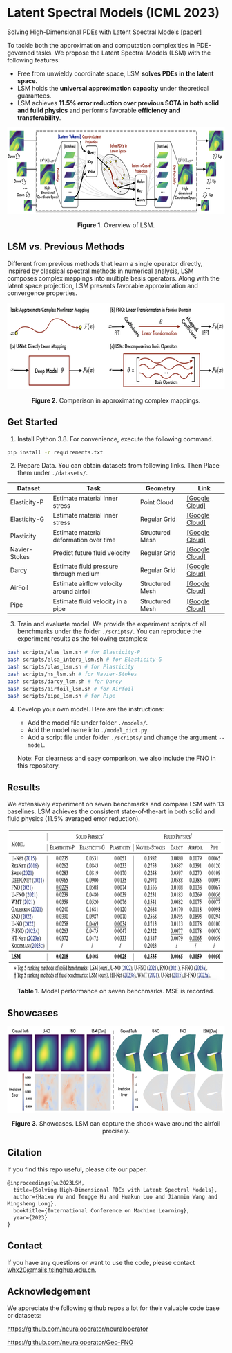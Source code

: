 # Latent Spectral Models (ICML 2023)

Solving High-Dimensional PDEs with Latent Spectral Models [[paper]](https://arxiv.org/abs/2301.12664)

To tackle both the approximation and computation complexities in PDE-governed tasks. We propose the Latent Spectral Models (LSM) with the following features:

- Free from unwieldy coordinate space, LSM **solves PDEs in the latent space**.
- LSM holds the **universal approximation capacity** under theoretical guarantees.
- LSM achieves **11.5% error reduction over previous SOTA in both solid and fuild physics** and performs favorable **efficiency and transferability**.

<p align="center">
<img src=".\fig\model.png" height = "200" alt="" align=center />
<br><br>
<b>Figure 1.</b> Overview of LSM.
</p>

## LSM vs. Previous Methods

Different from previous methods that learn a single operator directly, inspired by classical spectral methods in numerical analysis, LSM composes complex mappings into multiple basis operators. Along with the latent space projection, LSM presents favorable approximation and convergence properties.

<p align="center">
<img src=".\fig\compare.png" height = "200" alt="" align=center />
<br><br>
<b>Figure 2.</b> Comparison in approximating complex mappings.
</p>

## Get Started

1. Install Python 3.8. For convenience, execute the following command.

```bash
pip install -r requirements.txt
```

2. Prepare Data. You can obtain datasets from following links. Then Place them under `./datasets/`.


| Dataset       | Task                                    | Geometry        | Link                                                         |
| ------------- | --------------------------------------- | --------------- | ------------------------------------------------------------ |
| Elasticity-P  | Estimate material inner stress          | Point Cloud     | [[Google Cloud]](https://drive.google.com/drive/folders/1YBuaoTdOSr_qzaow-G-iwvbUI7fiUzu8) |
| Elasticity-G  | Estimate material inner stress          | Regular Grid    | [[Google Cloud]](https://drive.google.com/drive/folders/1YBuaoTdOSr_qzaow-G-iwvbUI7fiUzu8) |
| Plasticity    | Estimate material deformation over time | Structured Mesh | [[Google Cloud]](https://drive.google.com/drive/folders/1YBuaoTdOSr_qzaow-G-iwvbUI7fiUzu8) |
| Navier-Stokes | Predict future fluid velocity           | Regular Grid    | [[Google Cloud]](https://drive.google.com/drive/folders/1UnbQh2WWc6knEHbLn-ZaXrKUZhp7pjt-) |
| Darcy         | Estimate fluid pressure through medium  | Regular Grid    | [[Google Cloud]](https://drive.google.com/drive/folders/1UnbQh2WWc6knEHbLn-ZaXrKUZhp7pjt-) |
| AirFoil       | Estimate airﬂow velocity around airfoil | Structured Mesh | [[Google Cloud]](https://drive.google.com/drive/folders/1YBuaoTdOSr_qzaow-G-iwvbUI7fiUzu8) |
| Pipe          | Estimate fluid velocity in a pipe       | Structured Mesh | [[Google Cloud]](https://drive.google.com/drive/folders/1YBuaoTdOSr_qzaow-G-iwvbUI7fiUzu8) |

3. Train and evaluate model. We provide the experiment scripts of all benchmarks under the folder `./scripts/`. You can reproduce the experiment results as the following examples:

```bash
bash scripts/elas_lsm.sh # for Elasticity-P
bash scripts/elsa_interp_lsm.sh # for Elasticity-G
bash scripts/plas_lsm.sh # for Plasticity
bash scripts/ns_lsm.sh # for Navier-Stokes
bash scripts/darcy_lsm.sh # for Darcy
bash scripts/airfoil_lsm.sh # for Airfoil
bash scripts/pipe_lsm.sh # for Pipe
```

4. Develop your own model. Here are the instructions:

   - Add the model file under folder `./models/`.
   - Add the model name into `./model_dict.py`.
   - Add a script file under folder `./scripts/` and change the argument `--model`.

   Note: For clearness and easy comparison, we also include the FNO in this repository.

## Results

We extensively experiment on seven benchmarks and compare LSM with 13 baselines. LSM achieves the consistent state-of-the-art in both solid and fluid physics (11.5% averaged error reduction).

<p align="center">
<img src=".\fig\main_results.png" height = "350" alt="" align=center />
<br><br>
<b>Table 1.</b> Model performance on seven benchmarks. MSE is recorded.
</p>

## Showcases

<p align="center">
<img src=".\fig\showcases.png" height = "200" alt="" align=center />
<br><br>
<b>Figure 3.</b> Showcases. LSM can capture the shock wave around the airfoil precisely.
</p>

## Citation

If you find this repo useful, please cite our paper. 

```
@inproceedings{wu2023LSM,
  title={Solving High-Dimensional PDEs with Latent Spectral Models},
  author={Haixu Wu and Tengge Hu and Huakun Luo and Jianmin Wang and Mingsheng Long},
  booktitle={International Conference on Machine Learning},
  year={2023}
}
```

## Contact

If you have any questions or want to use the code, please contact [whx20@mails.tsinghua.edu.cn](mailto:whx20@mails.tsinghua.edu.cn).

## Acknowledgement

We appreciate the following github repos a lot for their valuable code base or datasets:

https://github.com/neuraloperator/neuraloperator

https://github.com/neuraloperator/Geo-FNO
